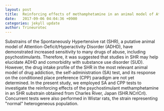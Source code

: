 ```yaml
---
layout: post
title:  Reinforcing effects of methamphetamine in an animal model of Attention-Deficit/Hyperactivity Disorder-the Spontaneously Hypertensive Rat
date:   2017-09-06 04:04:36 +0900
categories: jekyll update
author: Trineurotec
---
```


Substrains of the Spontaneously Hypertensive rat (SHR), a putative animal model of Attention-Deficit/Hyperactivity Disorder (ADHD), have demonstrated increased sensitivity to many drugs of abuse, including psychostimulants. Therefore, it was suggested that studies in SHR may help elucidate ADHD and comorbidity with substance use disorder (SUD). However, the drug intake profile of the SHR in the most relevant animal model of drug addiction, the self-administration (SA) test, and its response on the conditioned place preference (CPP) paradigm are not yet determined. In the present study, we employed SA and CPP tests to investigate the reinforcing effects of the psychostimulant methamphetamine in an SHR substrain obtained from Charles River, Japan (SHR.NCrlCrl). Concurrent tests were also performed in Wistar rats, the strain representing "normal" heterogeneous population.
